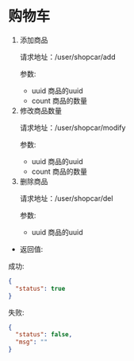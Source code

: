 # 购物车

<ol>
<li>添加商品

请求地址：/user/shopcar/add

参数:

* uuid 商品的uuid
* count 商品的数量

</li>
<li>修改商品数量

请求地址：/user/shopcar/modify

参数:

* uuid 商品的uuid
* count 商品的数量


</li>
<li>删除商品

请求地址：/user/shopcar/del

参数:

* uuid 商品的uuid

</li>
</ol>

* 返回值:

成功:
```json
{
  "status": true
}
```

失败:
```json
{
  "status": false,
  "msg": ""
}
```
